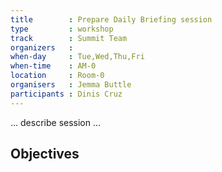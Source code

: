 ```yaml
---
title        : Prepare Daily Briefing session
type         : workshop
track        : Summit Team
organizers   :
when-day     : Tue,Wed,Thu,Fri
when-time    : AM-0
location     : Room-0
organisers   : Jemma Buttle
participants : Dinis Cruz
---
```


... describe session ...

## Objectives
